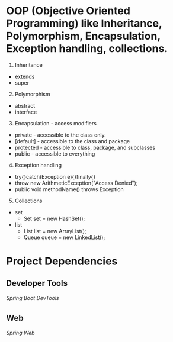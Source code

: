 # OOP (Objective Oriented Programming) like Inheritance, Polymorphism, Encapsulation, Exception handling, collections.

  1. Inheritance  
  * extends  
  * super  

  2. Polymorphism  
  * abstract  
  * interface  

  3. Encapsulation - access modifiers  
  * private - accessible to the class only.  
  * [default] - accessible to the class and package  
  * protected - accessible to class, package, and subclasses  
  * public - accessible to everything  

  4. Exception handling  
  * try{}catch(Exception e){}finally{}  
  * throw new ArithmeticException("Access Denied");  
  * public void methodName() throws Exception  

  5. Collections
  * set  
    * Set<Integer> set = new HashSet<Integer>();  
  * list  
    * List<Integer> list = new ArrayList<Integer>();  
    * Queue<Integer> queue = new LinkedList<Integer>();  



# Project Dependencies

## Developer Tools  
  ###### Spring Boot DevTools

## Web  
  ###### Spring Web
